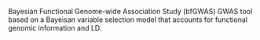 Bayesian Functional Genome-wide Association Study (bfGWAS) 
GWAS tool based on a Bayeisan variable selection model that accounts for functional genomic information and LD.
